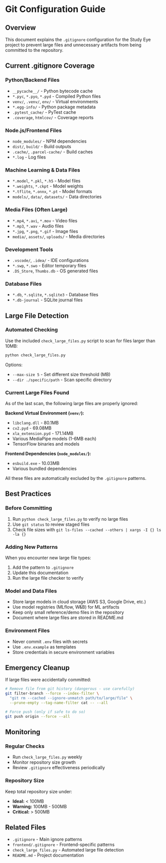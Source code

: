 # Git Configuration Guide

## Overview
This document explains the `.gitignore` configuration for the Study Eye project to prevent large files and unnecessary artifacts from being committed to the repository.

## Current .gitignore Coverage

### Python/Backend Files
- `__pycache__/` - Python bytecode cache
- `*.pyc`, `*.pyo`, `*.pyd` - Compiled Python files
- `venv/`, `.venv/`, `env/` - Virtual environments
- `*.egg-info/` - Python package metadata
- `.pytest_cache/` - PyTest cache
- `.coverage`, `htmlcov/` - Coverage reports

### Node.js/Frontend Files
- `node_modules/` - NPM dependencies
- `dist/`, `build/` - Build outputs
- `.cache/`, `.parcel-cache/` - Build caches
- `*.log` - Log files

### Machine Learning & Data Files
- `*.model`, `*.pkl`, `*.h5` - Model files
- `*.weights`, `*.ckpt` - Model weights
- `*.tflite`, `*.onnx`, `*.pt` - Model formats
- `models/`, `data/`, `datasets/` - Data directories

### Media Files (Often Large)
- `*.mp4`, `*.avi`, `*.mov` - Video files
- `*.mp3`, `*.wav` - Audio files
- `*.jpg`, `*.png`, `*.gif` - Image files
- `media/`, `assets/`, `uploads/` - Media directories

### Development Tools
- `.vscode/`, `.idea/` - IDE configurations
- `*.swp`, `*.swo` - Editor temporary files
- `.DS_Store`, `Thumbs.db` - OS generated files

### Database Files
- `*.db`, `*.sqlite`, `*.sqlite3` - Database files
- `*.db-journal` - SQLite journal files

## Large File Detection

### Automated Checking
Use the included `check_large_files.py` script to scan for files larger than 10MB:

```bash
python check_large_files.py
```

Options:
- `--max-size 5` - Set different size threshold (MB)
- `--dir ./specific/path` - Scan specific directory

### Current Large Files Found
As of the last scan, the following large files are properly ignored:

**Backend Virtual Environment (`venv/`):**
- `libclang.dll` - 80.1MB
- `cv2.pyd` - 69.08MB  
- `xla_extension.pyd` - 171.14MB
- Various MediaPipe models (1-6MB each)
- TensorFlow binaries and models

**Frontend Dependencies (`node_modules/`):**
- `esbuild.exe` - 10.03MB
- Various bundled dependencies

All these files are automatically excluded by the `.gitignore` patterns.

## Best Practices

### Before Committing
1. Run `python check_large_files.py` to verify no large files
2. Use `git status` to review staged files
3. Check file sizes with `git ls-files --cached --others | xargs -I {} ls -la {}`

### Adding New Patterns
When you encounter new large file types:
1. Add the pattern to `.gitignore`
2. Update this documentation
3. Run the large file checker to verify

### Model and Data Files
- Store large models in cloud storage (AWS S3, Google Drive, etc.)
- Use model registries (MLflow, W&B) for ML artifacts
- Keep only small reference/demo files in the repository
- Document where large files are stored in README.md

### Environment Files
- Never commit `.env` files with secrets
- Use `.env.example` as templates
- Store credentials in secure environment variables

## Emergency Cleanup

If large files were accidentally committed:

```bash
# Remove file from git history (dangerous - use carefully)
git filter-branch --force --index-filter \
  "git rm --cached --ignore-unmatch path/to/large/file" \
  --prune-empty --tag-name-filter cat -- --all

# Force push (only if safe to do so)
git push origin --force --all
```

## Monitoring

### Regular Checks
- Run `check_large_files.py` weekly
- Monitor repository size growth
- Review `.gitignore` effectiveness periodically

### Repository Size
Keep total repository size under:
- **Ideal:** < 100MB
- **Warning:** 100MB - 500MB  
- **Critical:** > 500MB

## Related Files
- `.gitignore` - Main ignore patterns
- `frontend/.gitignore` - Frontend-specific patterns
- `check_large_files.py` - Automated large file detection
- `README.md` - Project documentation
